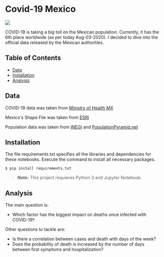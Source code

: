 # Covid-19 Mexico

![](./images/Cover.jpg)

COVID-19 is taking a big toll on the Mexican population. Currently, it has the 6th place worldwide (as per today Aug-03-2020). I decided to dive into the official data released by the Mexican authorities. 

## Table of Contents
- [Data](##Data)
- [Installation](##Installation)
- [Analysis](##Analysis)

## Data

COVID-19 data was taken from [Ministry of Health MX](https://www.gob.mx/salud/documentos/datos-abiertos-152127 )


Mexico's Shape File was taken from [ESRI](https://www.arcgis.com/home/item.html?id=ac9041c51b5c49c683fbfec61dc03ba8)

Population data was taken from [INEGI](https://www.inegi.org.mx/temas/estructura/) and [PopulationPyramid.net](https://www.populationpyramid.net/es/méxico/2020/)

## Installation
The file requirements.txt specifies all the libraries and dependencies for these notebooks.
Execute the command to install all necessary packages.

```shell
$ pip install requirements.txt
```
> **Note:** This project requieres Python 3 and Jupyter Notebook.

## Analysis

The main question is:
* Which factor has the biggest impact on deaths once infected with COVID-19?

Other questions to tackle are:
* Is there a correlation between cases and death with days of the week?
* Does the probability of death is increased by the number of days between first symptoms and hospitalization?
